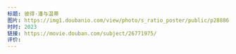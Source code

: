 ```yaml
---
标题: 彼得·潘与温蒂
图片: https://img1.doubanio.com/view/photo/s_ratio_poster/public/p2888654138.webp
时时: 2023
链接: https://movie.douban.com/subject/26771975/
评价:
---
```



